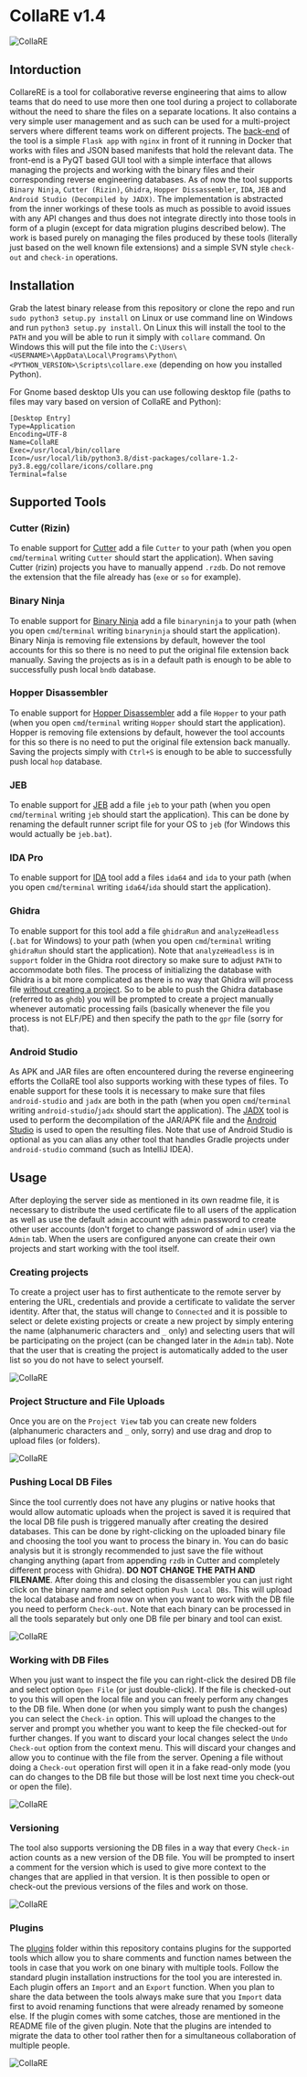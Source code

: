 
# CollaRE v1.4

![CollaRE](./collare/icons/collare-full-white.png)


## Intorduction

CollareRE is a tool for collaborative reverse engineering that aims to allow teams that do need to use more then one tool during a project to collaborate without the need to share the files on a separate locations. It also contains a very simple user management and as such can be used for a multi-project servers where different teams work on different projects.
The [back-end](https://github.com/Martyx00/CollaREServer) of the tool is a simple `Flask app` with `nginx` in front of it running in Docker that works with files and JSON based manifests that hold the relevant data. The front-end is a PyQT based GUI tool with a simple interface that allows managing the projects and working with the binary files and their corresponding reverse engineering databases. As of now the tool supports `Binary Ninja`, `Cutter (Rizin)`, `Ghidra`, `Hopper Dissassembler`, `IDA`, `JEB` and `Android Studio (Decompiled by JADX)`. The implementation is abstracted from the inner workings of these tools as much as possible to avoid issues with any API changes and thus does not integrate directly into those tools in form of a plugin (except for data migration plugins described below). The work is based purely on managing the files produced by these tools (literally just based on the well known file extensions) and a simple SVN style `check-out` and `check-in` operations.

## Installation

Grab the latest binary release from this repository or clone the repo and run `sudo python3 setup.py install` on Linux or use command line on Windows and run `python3 setup.py install`. On Linux this will install the tool to the `PATH` and you will be able to run it simply with `collare` command. On Windows this will put the file into the `C:\Users\<USERNAME>\AppData\Local\Programs\Python\<PYTHON_VERSION>\Scripts\collare.exe` (depending on how you installed Python).

For Gnome based desktop UIs you can use following desktop file (paths to files may vary based on version of CollaRE and Python):
```
[Desktop Entry]
Type=Application
Encoding=UTF-8
Name=CollaRE
Exec=/usr/local/bin/collare
Icon=/usr/local/lib/python3.8/dist-packages/collare-1.2-py3.8.egg/collare/icons/collare.png
Terminal=false

```

## Supported Tools

### Cutter (Rizin)

To enable support for [Cutter](https://cutter.re/) add a file `Cutter` to your path (when you open `cmd`/`terminal` writing `Cutter` should start the application). 
When saving Cutter (rizin) projects you have to manually append `.rzdb`. Do not remove the extension that the file already has (`exe` or `so` for example).

### Binary Ninja

To enable support for [Binary Ninja](https://binary.ninja/) add a file `binaryninja` to your path (when you open `cmd`/`terminal` writing `binaryninja` should start the application).
Binary Ninja is removing file extensions by default, however the tool accounts for this so there is no need to put the original file extension back manually. Saving the projects as is in a default path is enough to be able to successfully push local `bndb` database.

### Hopper Disassembler

To enable support for [Hopper Disassembler](https://www.hopperapp.com/) add a file `Hopper` to your path (when you open `cmd`/`terminal` writing `Hopper` should start the application).
Hopper is removing file extensions by default, however the tool accounts for this so there is no need to put the original file extension back manually. Saving the projects simply with `Ctrl+S` is enough to be able to successfully push local `hop` database.

### JEB

To enable support for [JEB](https://www.pnfsoftware.com/) add a file `jeb` to your path (when you open `cmd`/`terminal` writing `jeb` should start the application). This can be done by renaming the default runner script file for your OS to `jeb` (for Windows this would actually be `jeb.bat`).

### IDA Pro

To enable support for [IDA](https://www.hex-rays.com/ida-pro/) tool add a files `ida64` and `ida` to your path (when you open `cmd`/`terminal` writing `ida64`/`ida` should start the application).

### Ghidra

To enable support for this tool add a file `ghidraRun` and `analyzeHeadless` (`.bat` for Windows) to your path (when you open `cmd`/`terminal` writing `ghidraRun` should start the application). Note that `analyzeHeadless` is in `support` folder in the Ghidra root directory so make sure to adjust `PATH` to accommodate both files.
The process of initializing the database with Ghidra is a bit more complicated as there is no way that Ghidra will process file [without creating a project](https://github.com/NationalSecurityAgency/ghidra/issues/629). So to be able to push the Ghidra database (referred to as `ghdb`) you will be prompted to create a project manually whenever automatic processing fails (basically whenever the file you process is not ELF/PE) and then specify the path to the `gpr` file (sorry for that).

### Android Studio

As APK and JAR files are often encountered during the reverse engineering efforts the CollaRE tool also supports working with these types of files. To enable support for these tools it is necessary to make sure that files `android-studio` and `jadx` are both in the path (when you open `cmd`/`terminal` writing `android-studio`/`jadx` should start the application). The [JADX](https://github.com/skylot/jadx) tool is used to perform the decompilation of the JAR/APK file and the [Android Studio](https://developer.android.com/studio) is used to open the resulting files. Note that use of Android Studio is optional as you can alias any other tool that handles Gradle projects under `android-studio` command (such as IntelliJ IDEA).

## Usage

After deploying the server side as mentioned in its own readme file, it is necessary to distribute the used certificate file to all users of the application as well as use the default `admin` account with `admin` password to create other user accounts (don't forget to change password of `admin` user) via the `Admin` tab. When the users are configured anyone can create their own projects and start working with the tool itself.

### Creating projects

To create a project user has to first authenticate to the remote server by entering the URL, credentials and provide a certificate to validate the server identity. After that, the status will change to `Connected` and it is possible to select or delete existing projects or create a new project by simply entering the name (alphanumeric characters and `_` only) and selecting users that will be participating on the project (can be changed later in the `Admin` tab). Note that the user that is creating the project is automatically added to the user list so you do not have to select yourself.

![CollaRE](./images/new_project.gif)

### Project Structure and File Uploads

Once you are on the `Project View` tab you can create new folders (alphanumeric characters and `_` only, sorry) and use drag and drop to upload files (or folders).

![CollaRE](./images/create_upload.gif)

### Pushing Local DB Files

Since the tool currently does not have any plugins or native hooks that would allow automatic uploads when the project is saved it is required that the local DB file push is triggered manually after creating the desired databases. This can be done by right-clicking on the uploaded binary file and choosing the tool you want to process the binary in. You can do basic analysis but it is strongly recommended to just save the file without changing anything (apart from appending `rzdb` in Cutter and completely different process with Ghidra). **DO NOT CHANGE THE PATH AND FILENAME**. After doing this and closing the disassembler you can just right click on the binary name and select option `Push Local DBs`. This will upload the local database and from now on when you want to work with the DB file you need to perform `Check-out`. Note that each binary can be processed in all the tools separately but only one DB file per binary and tool can exist.

![CollaRE](./images/db_files.gif)


### Working with DB Files

When you just want to inspect the file you can right-click the desired DB file and select option `Open File` (or just double-click). If the file is checked-out to you this will open the local file and you can freely perform any changes to the DB file. When done (or when you simply want to push the changes) you can select the `Check-in` option. This will upload the changes to the server and prompt you whether you want to keep the file checked-out for further changes. If you want to discard your local changes select the `Undo Check-out` option from the context menu. This will discard your changes and allow you to continue with the file from the server. Opening a file without doing a `Check-out` operation first will open it in a fake read-only mode (you can do changes to the DB file but those will be lost next time you check-out or open the file).

![CollaRE](./images/checkout.gif)


### Versioning

The tool also supports versioning the DB files in a way that every `Check-in` action counts as a new version of the DB file. You will be prompted to insert a comment for the version which is used to give more context to the changes that are applied in that version. It is then possible to open or check-out the previous versions of the files and work on those.

![CollaRE](./images/versioning.gif)

### Plugins

The [plugins](https://github.com/Martyx00/CollaRE/tree/master/plugins) folder within this repository contains plugins for the supported tools which allow you to share comments and function names between the tools in case that you work on one binary with multiple tools. Follow the standard plugin installation instructions for the tool you are interested in. Each plugin offers an `Import` and an `Export` function. When you plan to share the data between the tools always make sure that you `Import` data first to avoid renaming functions that were already renamed by someone else. If the plugin comes with some catches, those are mentioned in the README file of the given plugin. Note that the plugins are intended to migrate the data to other tool rather then for a simultaneous collaboration of multiple people.

![CollaRE](./images/plugins_export_import.gif)
